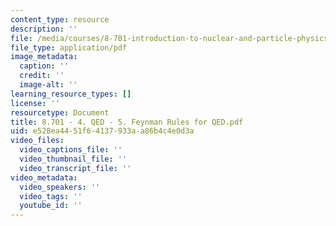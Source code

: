 ```yaml
---
content_type: resource
description: ''
file: /media/courses/8-701-introduction-to-nuclear-and-particle-physics-fall-2020/8701-4-qed-5-feynman-rules-for-qed.pdf
file_type: application/pdf
image_metadata:
  caption: ''
  credit: ''
  image-alt: ''
learning_resource_types: []
license: ''
resourcetype: Document
title: 8.701 - 4. QED - 5. Feynman Rules for QED.pdf
uid: e528ea44-51f6-4137-933a-a86b4c4e0d3a
video_files:
  video_captions_file: ''
  video_thumbnail_file: ''
  video_transcript_file: ''
video_metadata:
  video_speakers: ''
  video_tags: ''
  youtube_id: ''
---
```

